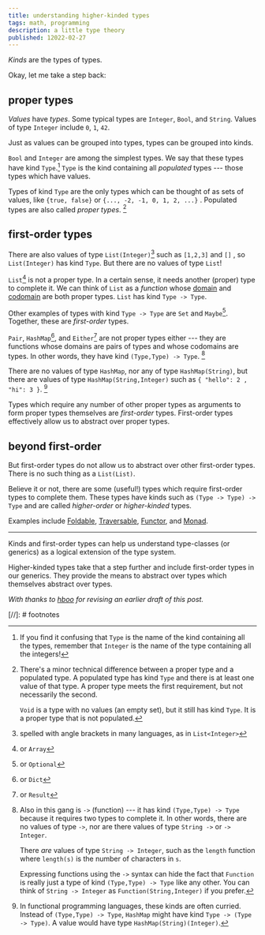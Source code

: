 ```yaml
---
title: understanding higher-kinded types
tags: math, programming
description: a little type theory
published: 12022-02-27
---
```


*Kinds* are the types of types.

Okay, let me take a step back:

## proper types

*Values* have *types*.
Some typical types are `Integer`, `Bool`, and `String`. 
Values of type `Integer` include `0`, `1`, `42`.

Just as values can be grouped into types,
types can be grouped into kinds.

`Bool` and `Integer` are among the simplest types.
We say that these types have kind `Type`.[^type]
`Type` is the kind containing all *populated* types ---
those types which have values.

Types of kind `Type` are the only types
which can be thought of as sets of values,
like `{true, false}` or `{..., -2, -1, 0, 1, 2, ...}` .
Populated types are also called *proper types*.
[^void]

## first-order types

There are also values of type `List(Integer)`[^angles]
such as `[1,2,3]` and `[]` ,
so `List(Integer)` has kind `Type`.
But there are no values of type `List`!

`List`[^array] is not a proper type.
In a certain sense, it needs another (proper) type to complete it.
We can think of `List` as a *function*
whose [domain] and [codomain] are both proper types.
`List` has kind `Type -> Type`.

Other examples of types with kind `Type -> Type`
are `Set` and `Maybe`[^optional].
Together, these are *first-order* types.

`Pair`, `HashMap`[^dict], and `Either`[^result]
are not proper types either ---
they are functions
whose domains are pairs of types
and whose codomains are types.
In other words, they have kind `(Type,Type) -> Type`.
[^functions] 

There are no values of type `HashMap`,
nor any of type `HashMap(String)`,
but there are values of type `HashMap(String,Integer)`
such as `{ "hello": 2 , "hi": 3 }`.
[^currying]

Types which require any number
of other proper types as arguments
to form proper types themselves
are *first-order* types.
First-order types effectively allow us
to abstract over proper types.

## beyond first-order

But first-order types do not allow us to abstract
over other first-order types.
There is no such thing as a `List(List)`.

Believe it or not, there are some (useful!) types
which require first-order types to complete them.
These types have kinds such as `(Type -> Type) -> Type`
and are called *higher-order* or *higher-kinded* types.

Examples include [Foldable], [Traversable], [Functor], and [Monad].

---

Kinds and first-order types 
can help us understand type-classes (or generics) 
as a logical extension of the type system.

Higher-kinded types take that a step further 
and include first-order types in our generics.
They provide the means to abstract over types
which themselves abstract over types.

*With thanks to [hboo]
for revising an earlier draft of this post.*

[//]: # footnotes

[^type]: 
    If you find it confusing that `Type` is the name
    of the kind containing all the types,
    remember that `Integer` is the name
    of the type containing all the integers!

[^void]: 
    There's a minor technical difference 
    between a proper type and a populated type.
    A populated type has kind `Type`
    and there is at least one value of that type.
    A proper type meets the first requirement,
    but not necessarily the second.

    `Void` is a type with no values (an empty set),
    but it still has kind `Type`.
    It is a proper type that is not populated.

[^angles]: spelled with angle brackets in many languages, as in `List<Integer>`

[^array]: or `Array`

[^optional]: or `Optional`

[domain]: https://en.wikipedia.org/wiki/Domain_of_a_function

[codomain]: https://en.wikipedia.org/wiki/Codomain

[^dict]: or `Dict`

[^result]: or `Result`

[^functions]: 
    Also in this gang is `->` (function) --- 
    it has kind `(Type,Type) -> Type` 
    because it requires two types to complete it. 
    In other words, there are no values of type `->`, 
    nor are there values of type `String ->` or `-> Integer`. 

    There *are* values of type `String -> Integer`, 
    such as the `length` function 
    where `length(s)` is the number of characters in `s`.

    Expressing functions using the `->` syntax 
    can hide the fact that `Function` is really just a type
    of kind `(Type,Type) -> Type` like any other. 
    You can think of `String -> Integer`
    as `Function(String,Integer)` if you prefer.

[^currying]: 
    In functional programming languages, 
    these kinds are often curried.
    Instead of `(Type,Type) -> Type`, 
    `HashMap` might have kind `Type -> (Type -> Type)`.
    A value would have type `HashMap(String)(Integer)`.

[Foldable]: https://hackage.haskell.org/package/base-4.16.0.0/docs/Data-Foldable.html#t:Foldable

[Traversable]: https://hackage.haskell.org/package/base-4.16.0.0/docs/Data-Traversable.html#t:Traversable

[Functor]: https://hackage.haskell.org/package/base-4.16.0.0/docs/Data-Functor.html#t:Functor

[Monad]: https://hackage.haskell.org/package/base-4.16.0.0/docs/Control-Monad.html#t:Monad

[hboo]: https://heatherbooker.github.io/blog/
